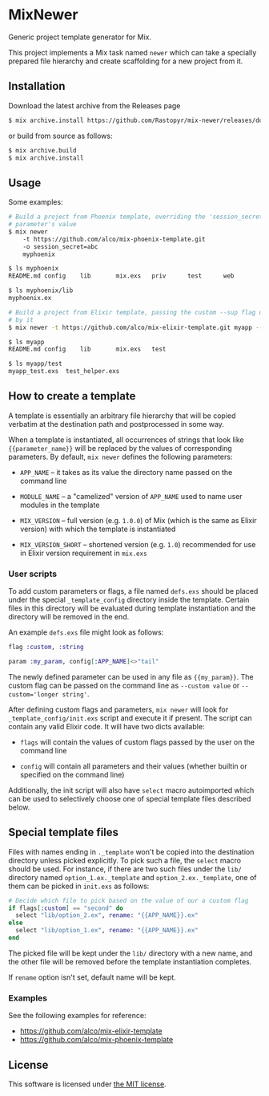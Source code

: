 MixNewer
========

Generic project template generator for Mix.

This project implements a Mix task named `newer` which can take a specially
prepared file hierarchy and create scaffolding for a new project from it.


## Installation

Download the latest archive from the Releases page

```sh
$ mix archive.install https://github.com/Rastopyr/mix-newer/releases/download/alpha2/mix_newer-0.2.0.ez
```

or build from source as follows:

```sh
$ mix archive.build
$ mix archive.install
```


## Usage

Some examples:

```sh
# Build a project from Phoenix template, overriding the 'session_secret'
# parameter's value
$ mix newer
    -t https://github.com/alco/mix-phoenix-template.git
    -o session_secret=abc
    myphoenix

$ ls myphoenix
README.md config    lib       mix.exs   priv      test      web

$ ls myphoenix/lib
myphoenix.ex

# Build a project from Elixir template, passing the custom --sup flag defined
# by it
$ mix newer -t https://github.com/alco/mix-elixir-template.git myapp --sup

$ ls myapp
README.md config    lib       mix.exs   test

$ ls myapp/test
myapp_test.exs  test_helper.exs
```


## How to create a template

A template is essentially an arbitrary file hierarchy that will be copied
verbatim at the destination path and postprocessed in some way.

When a template is instantiated, all occurrences of strings that look like
`{{parameter_name}}` will be replaced by the values of corresponding
parameters. By default, `mix newer` defines the following parameters:

  * `APP_NAME` – it takes as its value the directory name passed on the command
    line

  * `MODULE_NAME` – a "camelized" version of `APP_NAME` used to name user
    modules in the template

  * `MIX_VERSION` – full version (e.g. `1.0.0`) of Mix (which is the same as
    Elixir version) with which the template is instantiated

  * `MIX_VERSION_SHORT` – shortened version (e.g. `1.0`) recommended for use in
    Elixir version requirement in `mix.exs`


### User scripts

To add custom parameters or flags, a file named `defs.exs` should be placed
under the special `_template_config` directory inside the template. Certain
files in this directory will be evaluated during template instantiation and
the directory will be removed in the end.

An example `defs.exs` file might look as follows:

```elixir
flag :custom, :string

param :my_param, config[:APP_NAME]<>"tail"
```

The newly defined parameter can be used in any file as `{{my_param}}`. The
custom flag can be passed on the command line as `--custom value` or
`--custom='longer string'`.

After defining custom flags and parameters, `mix newer` will look for
`_template_config/init.exs` script and execute it if present. The script can
contain any valid Elixir code. It will have two dicts available:

  * `flags` will contain the values of custom flags passed by the user on the
    command line

  * `config` will contain all parameters and their values (whether builtin or
    specified on the command line)

Additionally, the init script will also have `select` macro autoimported which
can be used to selectively choose one of special template files described
below.


## Special template files

Files with names ending in `._template` won't be copied into the destination
directory unless picked explicitly. To pick such a file, the `select` macro
should be used. For instance, if there are two such files under the `lib/`
directory named `option_1.ex._template` and `option_2.ex._template`, one of
them can be picked in `init.exs` as follows:

```elixir
# Decide which file to pick based on the value of our a custom flag
if flags[:custom] == "second" do
  select "lib/option_2.ex", rename: "{{APP_NAME}}.ex"
else
  select "lib/option_1.ex", rename: "{{APP_NAME}}.ex"
end
```

The picked file will be kept under the `lib/` directory with a new name, and
the other file will be removed before the template instantiation completes.

If `rename` option isn't set, default name will be kept.

### Examples

See the following examples for reference:

  * https://github.com/alco/mix-elixir-template
  * https://github.com/alco/mix-phoenix-template


## License

This software is licensed under [the MIT license](LICENSE).
